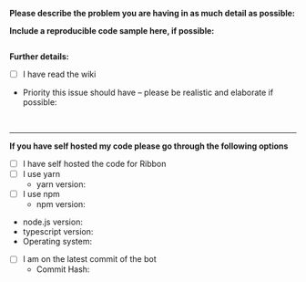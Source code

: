 <!--
If you need help with discord.js installation or usage, please first read the wiki thoroughly and then go to the support Discord server instead:
  https://favware.tech/redirect/server
  
This issue tracker is only for bug reports and enhancement suggestions. You won't receive any basic help here.
-->

**Please describe the problem you are having in as much detail as possible:**

**Include a reproducible code sample here, if possible:**
```ts

```


**Further details:**

- [ ] I have read the wiki

- Priority this issue should have – please be realistic and elaborate if possible:

&nbsp;

---

**If you have self hosted my code please go through the following options**

- [ ] I have self hosted the code for Ribbon
- [ ] I use yarn
  - yarn version:
- [ ] I use npm
  - npm version:
- node.js version:
- typescript version:
- Operating system:
- [ ] I am on the latest commit of the bot
  - Commit Hash:




